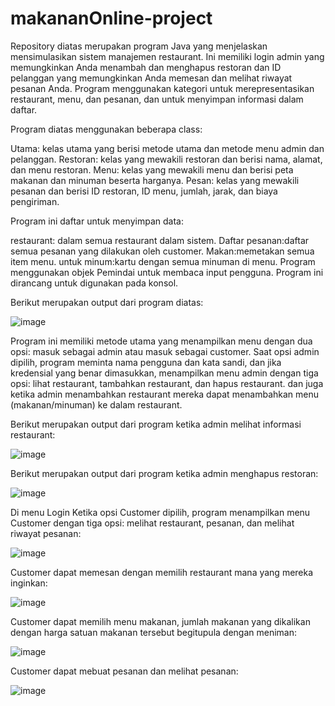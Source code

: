 # makananOnline-project
Repository diatas merupakan program Java yang menjelaskan mensimulasikan sistem manajemen restaurant. Ini memiliki login admin yang memungkinkan Anda menambah dan menghapus restoran  dan ID pelanggan yang memungkinkan Anda memesan dan melihat riwayat pesanan Anda. Program menggunakan kategori untuk merepresentasikan restaurant, menu, dan pesanan, dan untuk menyimpan informasi dalam daftar. 

Program diatas menggunakan beberapa class:

Utama: kelas utama yang berisi metode utama dan metode menu admin dan pelanggan. Restoran: kelas yang mewakili restoran dan berisi nama, alamat, dan menu restoran. Menu: kelas yang mewakili menu dan berisi peta makanan dan minuman beserta harganya. Pesan: kelas yang mewakili pesanan dan berisi ID restoran, ID menu, jumlah, jarak, dan biaya pengiriman.

Program ini daftar untuk menyimpan data:

restaurant: dalam semua restaurant dalam sistem. Daftar pesanan:daftar semua pesanan yang dilakukan oleh customer. Makan:memetakan semua item menu. untuk minum:kartu dengan semua minuman di menu. Program menggunakan objek Pemindai untuk membaca input pengguna. Program ini dirancang untuk digunakan pada konsol. 

Berikut merupakan output dari program diatas:

![image](https://user-images.githubusercontent.com/113492364/232665893-6a3d7aa5-f7ee-4df6-b543-8c8347ba5042.png)

Program ini memiliki metode utama yang menampilkan menu dengan dua opsi: masuk sebagai admin atau masuk sebagai customer. Saat opsi admin dipilih, program meminta nama pengguna dan kata sandi, dan jika kredensial yang benar dimasukkan, menampilkan menu admin dengan tiga opsi: lihat restaurant, tambahkan restaurant, dan hapus restaurant. dan juga ketika admin menambahkan restaurant mereka dapat menambahkan menu (makanan/minuman) ke dalam restaurant.

Berikut merupakan output dari program ketika admin melihat informasi restaurant:

![image](https://user-images.githubusercontent.com/113492364/232665963-bc160e5a-13b9-4a61-a9b9-31b32d32ab59.png)

Berikut merupakan output dari program ketika admin menghapus restoran:

![image](https://user-images.githubusercontent.com/113492364/232666004-7d38df09-61b3-494e-900f-786aae221f78.png)

Di menu Login Ketika opsi Customer dipilih, program menampilkan menu Customer dengan tiga opsi: melihat restaurant, pesanan, dan melihat riwayat pesanan:

![image](https://user-images.githubusercontent.com/113492364/232666047-60c57703-6045-4d7a-8b88-2de6131450fc.png)

Customer dapat memesan dengan memilih restaurant mana yang mereka inginkan:

![image](https://user-images.githubusercontent.com/113492364/232666076-f2539c39-fb57-4ea4-8032-b1021c26f583.png)

Customer dapat memilih menu makanan, jumlah makanan yang dikalikan dengan harga satuan makanan tersebut begitupula dengan meniman:

![image](https://user-images.githubusercontent.com/113492364/232666107-34615f12-b3cb-4752-b5ba-b57e80f3f3d0.png)

Customer dapat mebuat pesanan dan melihat pesanan:

![image](https://user-images.githubusercontent.com/113492364/232666133-2c93c06f-4d06-4728-a7fb-0a9a50302ae2.png)
